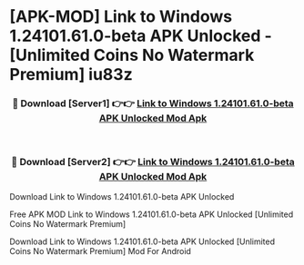 # [APK-MOD] Link to Windows 1.24101.61.0-beta APK Unlocked - [Unlimited Coins No Watermark Premium] iu83z



<div align="center">
<h3>🔴 Download [Server1] 👉👉 <a href="https://momento.my/?title=Link_to_Windows_1.24101.61.0-beta_APK_Unlocked">Link to Windows 1.24101.61.0-beta APK Unlocked Mod Apk</a></h3><br>

<h3>🔴 Download [Server2] 👉👉 <a href="https://momento.my/?title=Link_to_Windows_1.24101.61.0-beta_APK_Unlocked">Link to Windows 1.24101.61.0-beta APK Unlocked Mod Apk</a></h3>
</div>



Download Link to Windows 1.24101.61.0-beta APK Unlocked 

Free APK MOD Link to Windows 1.24101.61.0-beta APK Unlocked [Unlimited Coins No Watermark Premium]

Download Link to Windows 1.24101.61.0-beta APK Unlocked [Unlimited Coins No Watermark Premium] Mod For Android
